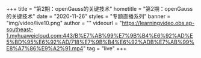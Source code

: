+++
    title = "第2期：openGauss的关键技术"
    hometitle = "第2期：openGauss的关键技术"
    date = "2020-11-26"
    styles = "专题直播系列"
    banner = "img/video/live10.png"
    author = ""
    videourl = "https://learningvideo.obs.ap-southeast-1.myhuaweicloud.com:443/B%E7%AB%99%E7%9B%B4%E6%92%AD%E5%BD%95%E6%92%AD/718%E7%9B%B4%E6%92%ADB%E7%AB%99%E8%A7%86%E9%A2%91.mp4" 
    tag = "live"
+++